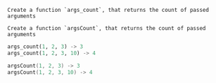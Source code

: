 ```if:python
Create a function `args_count`, that returns the count of passed arguments
```
```if:kotlin
Create a function `argsCount`, that returns the count of passed arguments
```
```python
args_count(1, 2, 3) -> 3
args_count(1, 2, 3, 10) -> 4
```
```kotlin
argsCount(1, 2, 3) -> 3
argsCount(1, 2, 3, 10) -> 4
```